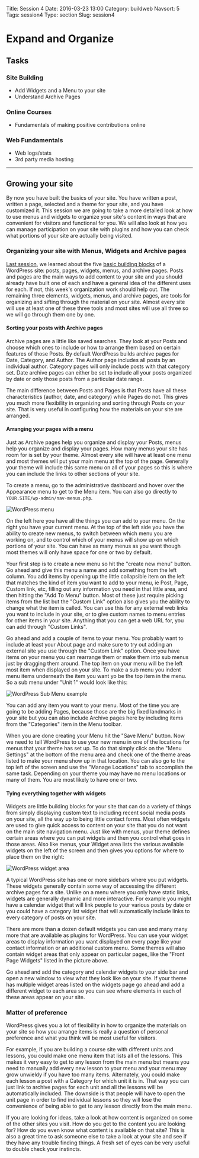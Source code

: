 Title: Session 4
Date: 2016-03-23 13:00
Category: buildweb
Navsort: 5
Tags: session4
Type: section
Slug: session4

# Expand and Organize

## Tasks

### Site Building

* Add Widgets and a Menu to your site
* Understand Archive Pages

### Online Courses

* Fundamentals of making positive contributions online

### Web Fundamentals

* Web logs/stats
* 3rd party media hosting

----

## Growing your site

By now you have built the basics of your site. You have written a post, written a page, selected and a theme for your site, and you have customized it. This session we are going to take a more detailed look at how to use menus and widgets to organize your site's content in ways that are convenient for visitors and functional for you. We will also look at how you can manage participation on your site with plugins and how you can check what portions of your site are actually being visited. 

### Organizing your site with Menus, Widgets and Archive pages

[Last session](session3.html), we learned about the five [basic building blocks](wordpressanatomy.html) of a WordPress site: posts, pages, widgets, menus, and archive pages. Posts and pages are the main ways to add content to your site and you should already have built one of each and have a general idea of the different uses for each. If not, this week's organization work should help out. The remaining three elements, widgets, menus, and archive pages, are tools for organizing and sifting through the material on your site. Almost every site will use at least one of these three tools and most sites will use all three so we will go through them one by one.

#### Sorting your posts with Archive pages 

Archive pages are a little like saved searches. They look at your Posts and choose which ones to include or how to arrange them based on certain features of those Posts. By default WordPress builds archive pages for Date, Category, and Author. The Author page includes all posts by an individual author. Category pages will only include posts with that category set. Date archive pages can either be set to include all your posts organized by date or only those posts from a particular date range.

The main difference between Posts and Pages is that Posts have all these characteristics (author, date, and category) while Pages do not. This gives you much more flexibility in organizing and sorting through Posts on your site. That is very useful in configuring how the materials on your site are arranged.

#### Arranging your pages with a menu

Just as Archive pages help you organize and display your Posts, menus help you organize and display your pages. How many menus your site has room for is set by your theme. Almost every site will have at least one menu and most themes will put your main menu at the top of the page. Generally your theme will include this same menu on all of your pages so this is where you can include the links to other sections of your site. 

To create a menu, go to the administrative dashboard and hover over the Appearance menu to get to the Menu item. You can also go directly to `YOUR.SITE/wp-admin/nav-menus.php`. 

![WordPress menu](../images/wp-menu-menu-example.png)

On the left here you have all the things you can add to your menu. On the right you have your current menu. At the top of the left side you have the ability to create new menus, to switch between which menu you are working on, and to control which of your menus will show up on which portions of your site. You can have as many menus as you want though most themes will only have space for one or two by default.

Your first step is to create a new menu so hit the "create new menu" button. Go ahead and give this menu a name and add something from the left column. You add items by opening up the little collapsible item on the left that matches the kind of item you want to add to your menu, ie Post, Page, Custom link, etc, filling out any information you need in that little area, and then hitting the "Add To Menu" button. Most of these just require picking items from the list but the "Custom Link" option also gives you the ability to change what the item is called. You can use this for any external web links you want to include in your site, or to give custom names to menu entries for other items in your site. Anything that you can get a web URL for, you can add through "Custom Links".

Go ahead and add a couple of items to your menu. You probably want to include at least your About page and make sure to try out adding an external site you use through the "Custom Link" option. Once you have items on your menu you can rearrange them or make them into sub menus just by dragging them around. The top item on your menu will be the left most item when displayed on your site. To make a sub menu you indent menu items underneath the item you want yo be the top item in the menu. So a sub menu under "Unit 1" would look like this: 

![WordPress Sub Menu example](../images/wp-menu-submenu-example.png)

You can add any item you want to your menu. Most of the time you are going to be adding Pages, because those are the big fixed landmarks in your site but you can also include Archive pages here by including items from the "Categories" item in the Menu toolbar.  

When you are done creating your Menu hit the "Save Menu" button. Now we need to tell WordPress to use your new menu in one of the locations for menus that your theme has set up. To do that simply click on the "Menu Settings" at the bottom of the menu area and check one of the theme areas listed to make your menu show up in that location. You can also go to the top left of the screen and use the "Manage Locations" tab to accomplish the same task. Depending on your theme you may have no menu locations or many of them. You are most likely to have one or two.

#### Tying everything together with widgets

Widgets are little building blocks for your site that can do a variety of things from simply displaying custom text to including recent social media posts on your site, all the way up to being little contact forms. Most often widgets are used to give quick access to content on your site that you do not want on the main site navigation menu. Just like with menus, your theme defines certain areas where you can put widgets and then you control what goes in those areas. Also like menus, your Widget area lists the various available widgets on the left of the screen and then gives you options for where to place them on the right:

![WordPress widget area](../images/wp-widget-example.png)

A typical WordPress site has one or more sidebars where you put widgets. These widgets generally contain some way of accessing the different archive pages for a site. Unlike on a menu where you only have static links, widgets are generally dynamic and more interactive. For example you might have a calendar widget that will link people to your various posts by date or you could have a category list widget that will automatically include links to every category of posts on your site. 

There are more than a dozen default widgets you can use and many many more that are available as plugins for WordPress. You can use your widget areas to display information you want displayed on every page like your contact information or an additional custom menu. Some themes will also contain widget areas that only appear on particular pages, like the "Front Page Widgets" listed in the picture above. 

Go ahead and add the category and calendar widgets to your side bar and open a new window to view what they look like on your site. If your theme has multiple widget areas listed on the widgets page go ahead and add a different widget to each area so you can see where elements in each of these areas appear on your site. 

### Matter of preference

WordPress gives you a lot of flexibility in how to organize the materials on your site so how you arrange items is really a question of personal preference and what you think will be most useful for visitors.

For example, if you are building a course site with different units and lessons, you could make one menu item that lists all of the lessons. This makes it very easy to get to any lesson from the main menu but means you need to manually add every new lesson to your menu and your menu may grow unwieldy if you have too many items. Alternately, you could make each lesson a post with a Category for which unit it is in. That way you can just link to archive pages for each unit and all the lessons will be automatically included. The downside is that people will have to open the unit page in order to find individual lessons so they will lose the convenience of being able to get to any lesson directly from the main menu. 

If you are looking for ideas, take a look at how content is organized on some of the other sites you visit. How do you get to the content you are looking for? How do you even know what content is available on that site? This is also a great time to ask someone else to take a look at your site and see if they have any trouble finding things. A fresh set of eyes can be very useful to double check your instincts. 
